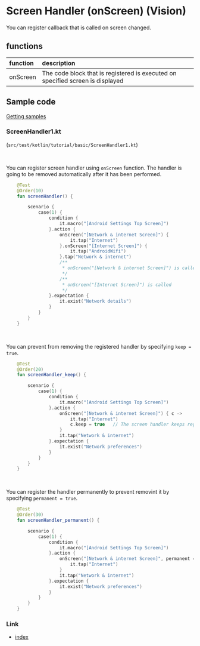 # Screen Handler (onScreen) (Vision)

You can register callback that is called on screen changed.

## functions

| function | description                                                                    |
|:---------|:-------------------------------------------------------------------------------|
| onScreen | The code block that is registered is executed on specified screen is displayed |

## Sample code

[Getting samples](../../../getting_samples.md)

### ScreenHandler1.kt

(`src/test/kotlin/tutorial/basic/ScreenHandler1.kt`)

<br>

You can register screen handler using `onScreen` function. The handler is going to be removed automatically after it has
been performed.

```kotlin
    @Test
    @Order(10)
    fun screenHandler() {

        scenario {
            case(1) {
                condition {
                    it.macro("[Android Settings Top Screen]")
                }.action {
                    onScreen("[Network & internet Screen]") {
                        it.tap("Internet")
                    }.onScreen("[Internet Screen]") {
                        it.tap("AndroidWifi")
                    }.tap("Network & internet")
                    /**
                     * onScreen("[Network & internet Screen]") is called
                     */
                    /**
                     * onScreen("[Internet Screen]") is called
                     */
                }.expectation {
                    it.exist("Network details")
                }
            }
        }
    }
```

<br>

You can prevent from removing the registered handler by specifying `keep = true`.

```kotlin
    @Test
    @Order(20)
    fun screenHandler_keep() {

        scenario {
            case(1) {
                condition {
                    it.macro("[Android Settings Top Screen]")
                }.action {
                    onScreen("[Network & internet Screen]") { c ->
                        it.tap("Internet")
                        c.keep = true   // The screen handler keeps registered. Not released.
                    }
                    it.tap("Network & internet")
                }.expectation {
                    it.exist("Network preferences")
                }
            }
        }
    }
```

<br>

You can register the handler permanently to prevent removint it by specifying `permanent = true`.

```kotlin
    @Test
    @Order(30)
    fun screenHandler_permanent() {

        scenario {
            case(1) {
                condition {
                    it.macro("[Android Settings Top Screen]")
                }.action {
                    onScreen("[Network & internet Screen]", permanent = true) {
                        it.tap("Internet")
                    }
                    it.tap("Network & internet")
                }.expectation {
                    it.exist("Network preferences")
                }
            }
        }
    }
```

### Link

- [index](../../../../index.md)

